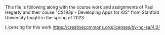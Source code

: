 This file is following along with the course work and assignments of Paul Hegarty and their couse "CS193p - Developing Apps for iOS" from Stanford University taught in the spring of 2023.

Licensing for this work
https://creativecommons.org/licenses/by-nc-sa/4.0/
